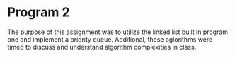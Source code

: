 # Program 2

The purpose of this assignment was to utilize the linked list built in program one and implement a priority queue. 
Additional, these aglorithms were timed to discuss and understand algorithm complexities in class. 
